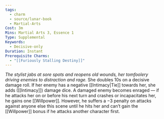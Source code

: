 ```yaml
---
tags:
  - charm
  - source/lunar-book
  - Martial-Arts
Cost: 3m
Mins: Martial Arts 3, Essence 1
Type: Supplemental
Keywords:
  - Decisive-only
Duration: Instant
Prerequisite Charms:
  - "[[Furiously Stalling Destiny]]"
---
```

*The stylist jabs at sore spots and reopens old wounds, her tomfoolery driving enemies to distraction and rage.*
She doubles 10s on a decisive damage roll. If her enemy has a negative [[Intimacy|Tie]] towards her, she adds ([[Intimacy]]) damage dice. A damaged enemy becomes enraged — if he attacks her on or before his next turn and crashes or incapacitates her, he gains one [[Willpower]]. However, he suffers a −3 penalty on attacks against anyone else this scene until he hits her and can’t gain the [[Willpower]] bonus if he attacks another character first.
